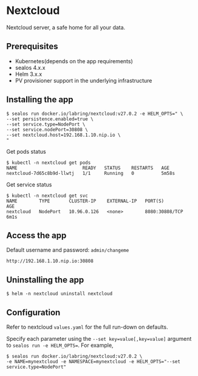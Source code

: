 # Nextcloud

Nextcloud server, a safe home for all your data.

## Prerequisites

- Kubernetes(depends on the app requirements)
- sealos 4.x.x
- Helm 3.x.x
- PV provisioner support in the underlying infrastructure

## Installing the app

```shell
$ sealos run docker.io/labring/nextcloud:v27.0.2 -e HELM_OPTS=" \
--set persistence.enabled=true \
--set service.type=NodePort \
--set service.nodePort=30808 \
--set nextcloud.host=192.168.1.10.nip.io \
"
```

Get pods status

```shell
$ kubectl -n nextcloud get pods
NAME                        READY   STATUS    RESTARTS   AGE
nextcloud-7d65c8b9d-llwtj   1/1     Running   0          5m58s
```

Get service status

```shell
$ kubectl -n nextcloud get svc
NAME        TYPE       CLUSTER-IP    EXTERNAL-IP   PORT(S)          AGE
nextcloud   NodePort   10.96.0.126   <none>        8080:30808/TCP   6m1s
```

## Access the app

Default username and password: `admin/changeme`

```
http://192.168.1.10.nip.io:30808
```

## Uninstalling the app

```shell
$ helm -n nextcloud uninstall nextcloud
```

## Configuration

Refer to  nextcloud  `values.yaml` for the full run-down on defaults.

Specify each parameter using the `--set key=value[,key=value]` argument to `sealos run -e HELM_OPTS=`. For example,

```shell
$ sealos run docker.io/labring/nextcloud:v27.0.2 \
-e NAME=mynextcloud -e NAMESPACE=mynextcloud -e HELM_OPTS="--set service.type=NodePort"
```
